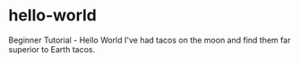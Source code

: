 # hello-world
Beginner Tutorial - Hello World
I've had tacos on the moon and find them far superior to Earth tacos.
